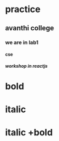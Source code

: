 # practice
## avanthi college
### we are in lab1
#### cse
##### workshop in reactjs
# bold 
# italic
# italic +bold
